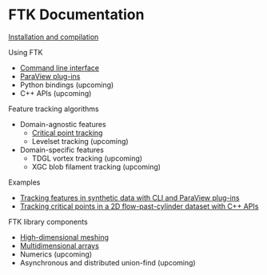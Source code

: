 # FTK Documentation

[Installation and compilation](install.md)

Using FTK

* [Command line interface](cli.md)
* [ParaView plug-ins](paraview.md)
* Python bindings (upcoming)
* C++ APIs (upcoming)

Feature tracking algorithms

* Domain-agnostic features
  * [Critical point tracking](critical_point.md)
  * Levelset tracking (upcoming)
* Domain-specific features
  * TDGL vortex tracking (upcoming)
  * XGC blob filament tracking (upcoming)

Examples

* [Tracking features in synthetic data with CLI and ParaView plug-ins](synthetic.md)
* [Tracking critical points in a 2D flow-past-cylinder dataset with C++ APIs](cylinder2D.md)

FTK library components

* [High-dimensional meshing](hypermesh.md)
* [Multidimensional arrays](ndarray.md)
* Numerics (upcoming)
* Asynchronous and distributed union-find (upcoming)
